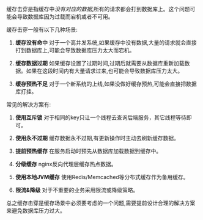 缓存击穿是指缓存中*没有对应的数据*,所有的请求都会打到数据库上。这个问题可能会导致数据库因为过载而宕机或者不可用。

缓存击穿一般有以下几种场景:

1. **缓存没有命中**
对于一个高并发系统,如果缓存中没有数据,大量的请求就会直接打到数据库上,可能会导致数据库压力太大而宕机。

2. **缓存数据过期**
如果缓存设置了过期时间,过期后就需要从数据库重新加载数据。如果在这段时间内有大量请求过来,也可能会导致数据库压力太大。

3. **缓存预热不足**
对于一个新系统的上线,如果没做好缓存预热,可能会直接把数据库打挂。

常见的解决方案有:

1. **使用互斥锁**
对于相同的key只让一个线程去查询后端服务，其它线程等待即可。

2. **使用永不过期**
缓存数据永不过期,有更新操作时主动去刷新缓存数据。

3. **提前预热缓存**
在服务启动时预先从数据库加载数据到缓存中。

4. **分级缓存**
nginx反向代理层缓存热点数据。

5. **使用本地JVM缓存**
使用Redis/Memcached等分布式缓存作为备用缓存。

6. **限流&降级**
对于不重要的业务采用限流或降级策略。

总之缓存击穿是缓存场景中必须要考虑的一个问题,需要提前设计合理的解决方案来避免数据库压力过大。